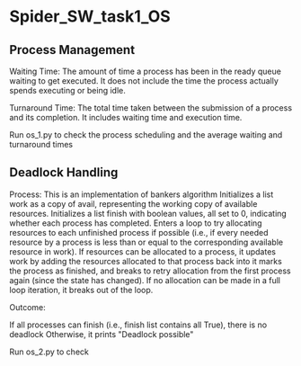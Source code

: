 # Spider_SW_task1_OS

## Process Management	

Waiting Time: The amount of time a process has been in the ready queue waiting to get executed. 
              It does not include the time the process actually spends executing or being idle.
              
Turnaround Time: The total time taken between the submission of a process and its completion.
                  It includes waiting time and execution time.

Run os_1.py to check the process scheduling and the average waiting and turnaround times

## Deadlock Handling

Process:
This is an implementation of bankers algorithm
Initializes a list work as a copy of avail, representing the working copy of available resources.
Initializes a list finish with boolean values, all set to 0, indicating whether each process has completed.
Enters a loop to try allocating resources to each unfinished process if possible (i.e., if every needed resource by a process is less than or equal to the corresponding available resource in work).
If resources can be allocated to a process, it updates work by adding the resources allocated to that process back into it marks the process as finished, and breaks to retry allocation from the first process again (since the state has changed).
If no allocation can be made in a full loop iteration, it breaks out of the loop.

Outcome:

If all processes can finish (i.e., finish list contains all True), there is no deadlock
Otherwise, it prints "Deadlock possible"

Run os_2.py to check

